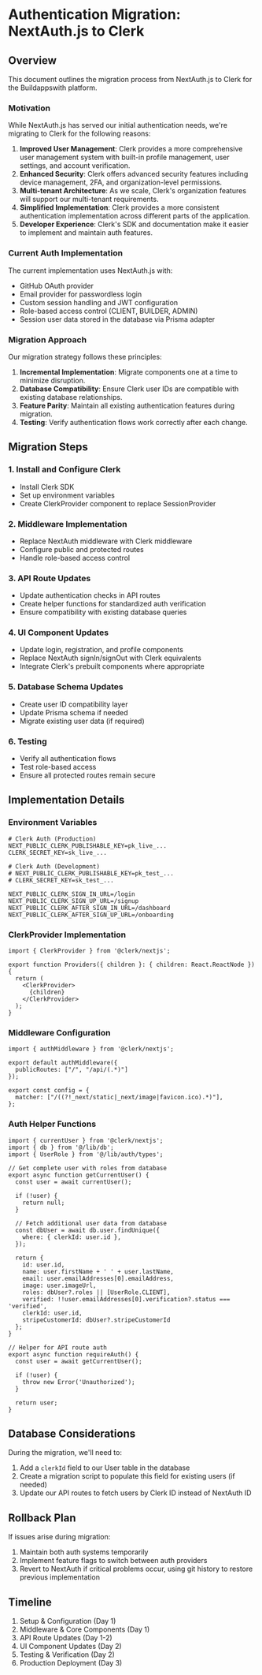 # Authentication Migration: NextAuth.js to Clerk

## Overview

This document outlines the migration process from NextAuth.js to Clerk for the Buildappswith platform.

### Motivation

While NextAuth.js has served our initial authentication needs, we're migrating to Clerk for the following reasons:

1. **Improved User Management**: Clerk provides a more comprehensive user management system with built-in profile management, user settings, and account verification.
2. **Enhanced Security**: Clerk offers advanced security features including device management, 2FA, and organization-level permissions.
3. **Multi-tenant Architecture**: As we scale, Clerk's organization features will support our multi-tenant requirements.
4. **Simplified Implementation**: Clerk provides a more consistent authentication implementation across different parts of the application.
5. **Developer Experience**: Clerk's SDK and documentation make it easier to implement and maintain auth features.

### Current Auth Implementation

The current implementation uses NextAuth.js with:
- GitHub OAuth provider
- Email provider for passwordless login
- Custom session handling and JWT configuration
- Role-based access control (CLIENT, BUILDER, ADMIN)
- Session user data stored in the database via Prisma adapter

### Migration Approach

Our migration strategy follows these principles:

1. **Incremental Implementation**: Migrate components one at a time to minimize disruption.
2. **Database Compatibility**: Ensure Clerk user IDs are compatible with existing database relationships.
3. **Feature Parity**: Maintain all existing authentication features during migration.
4. **Testing**: Verify authentication flows work correctly after each change.

## Migration Steps

### 1. Install and Configure Clerk

- Install Clerk SDK
- Set up environment variables
- Create ClerkProvider component to replace SessionProvider

### 2. Middleware Implementation

- Replace NextAuth middleware with Clerk middleware
- Configure public and protected routes
- Handle role-based access control

### 3. API Route Updates

- Update authentication checks in API routes
- Create helper functions for standardized auth verification
- Ensure compatibility with existing database queries

### 4. UI Component Updates

- Update login, registration, and profile components
- Replace NextAuth signIn/signOut with Clerk equivalents
- Integrate Clerk's prebuilt components where appropriate

### 5. Database Schema Updates

- Create user ID compatibility layer
- Update Prisma schema if needed
- Migrate existing user data (if required)

### 6. Testing

- Verify all authentication flows
- Test role-based access
- Ensure all protected routes remain secure

## Implementation Details

### Environment Variables

```
# Clerk Auth (Production)
NEXT_PUBLIC_CLERK_PUBLISHABLE_KEY=pk_live_...
CLERK_SECRET_KEY=sk_live_...

# Clerk Auth (Development)
# NEXT_PUBLIC_CLERK_PUBLISHABLE_KEY=pk_test_...
# CLERK_SECRET_KEY=sk_test_...

NEXT_PUBLIC_CLERK_SIGN_IN_URL=/login
NEXT_PUBLIC_CLERK_SIGN_UP_URL=/signup
NEXT_PUBLIC_CLERK_AFTER_SIGN_IN_URL=/dashboard
NEXT_PUBLIC_CLERK_AFTER_SIGN_UP_URL=/onboarding
```

### ClerkProvider Implementation

```tsx
import { ClerkProvider } from '@clerk/nextjs';

export function Providers({ children }: { children: React.ReactNode }) {
  return (
    <ClerkProvider>
      {children}
    </ClerkProvider>
  );
}
```

### Middleware Configuration

```tsx
import { authMiddleware } from '@clerk/nextjs';

export default authMiddleware({
  publicRoutes: ["/", "/api/(.*)"]
});

export const config = {
  matcher: ["/((?!_next/static|_next/image|favicon.ico).*)"],
};
```

### Auth Helper Functions

```tsx
import { currentUser } from '@clerk/nextjs';
import { db } from '@/lib/db';
import { UserRole } from '@/lib/auth/types';

// Get complete user with roles from database
export async function getCurrentUser() {
  const user = await currentUser();
  
  if (!user) {
    return null;
  }
  
  // Fetch additional user data from database
  const dbUser = await db.user.findUnique({
    where: { clerkId: user.id },
  });
  
  return {
    id: user.id,
    name: user.firstName + ' ' + user.lastName,
    email: user.emailAddresses[0].emailAddress,
    image: user.imageUrl,
    roles: dbUser?.roles || [UserRole.CLIENT],
    verified: !!user.emailAddresses[0].verification?.status === 'verified',
    clerkId: user.id,
    stripeCustomerId: dbUser?.stripeCustomerId
  };
}

// Helper for API route auth
export async function requireAuth() {
  const user = await getCurrentUser();
  
  if (!user) {
    throw new Error('Unauthorized');
  }
  
  return user;
}
```

## Database Considerations

During the migration, we'll need to:

1. Add a `clerkId` field to our User table in the database
2. Create a migration script to populate this field for existing users (if needed)
3. Update our API routes to fetch users by Clerk ID instead of NextAuth ID

## Rollback Plan

If issues arise during migration:

1. Maintain both auth systems temporarily
2. Implement feature flags to switch between auth providers
3. Revert to NextAuth if critical problems occur, using git history to restore previous implementation

## Timeline

1. Setup & Configuration (Day 1)
2. Middleware & Core Components (Day 1)
3. API Route Updates (Day 1-2)
4. UI Component Updates (Day 2)
5. Testing & Verification (Day 2)
6. Production Deployment (Day 3)
